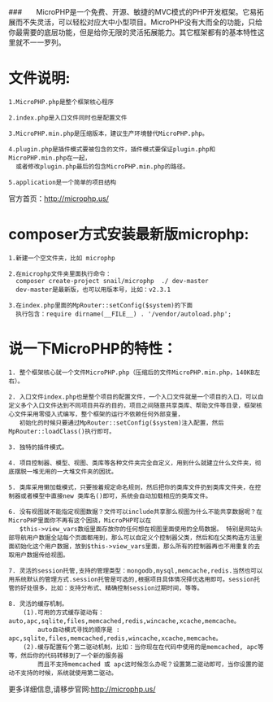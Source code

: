 ###　　MicroPHP是一个免费、开源、敏捷的MVC模式的PHP开发框架。它易拓展而不失灵活，可以轻松对应大中小型项目。MicroPHP没有大而全的功能，只给你最需要的底层功能，但是给你无限的灵活拓展能力。其它框架都有的基本特性这里就不一一罗列。 

# 文件说明:    
    1.MicroPHP.php是整个框架核心程序  

    2.index.php是入口文件同时也是配置文件  

    3.MicroPHP.min.php是压缩版本，建议生产环境替代MicroPHP.php。  

    4.plugin.php是插件模式要被包含的文件，插件模式要保证plugin.php和MicroPHP.min.php在一起，  
      或者修改plugin.php最后的包含MicroPHP.min.php的路径。  
    
    5.application是一个简单的项目结构   

官方首页：http://microphp.us/    
# composer方式安装最新版microphp:    
    1.新建一个空文件夹，比如 microphp  
    
    2.在microphp文件夹里面执行命令：  
      composer create-project snail/microphp  ./ dev-master  
      dev-master是最新版，也可以用版本号，比如：v2.3.1  

    3.在index.php里面的MpRouter::setConfig($system)的下面  
      执行包含：require dirname(__FILE__) . '/vendor/autoload.php';  

# 说一下MicroPHP的特性：  

    1. 整个框架核心就一个文件MicroPHP.php（压缩后的文件MicroPHP.min.php，140KB左右）。   

    2. 入口文件index.php也是整个项目的配置文件，一个入口文件就是一个项目的入口，可以自定义多个入口文件达到不同项目共存的目的，项目之间随意共享类库、帮助文件等目录，框架核心文件采用零侵入式编写，整个框架的运行不依赖任何外部变量，   
       初始化的时候只要通过MpRouter::setConfig($system)注入配置，然后MpRouter::loadClass()执行即可。   
    
    3. 独特的插件模式。  
    
    4. 项目控制器、模型、视图、类库等各种文件夹完全自定义，用到什么就建立什么文件夹，彻底摆脱一堆无用的一大堆文件夹的困扰。  
    
    5. 类库采用懒加载模式，只要按着规定命名规则，然后把你的类库文件扔到类库文件夹，在控制器或者模型中直接new 类库名()即可，系统会自动加载相应的类库文件。    
    
    6. 没有视图就不能指定视图数据？文件可以include共享那么视图为什么不能共享数据呢？在MicroPHP里面你不再有这个困挠，MicroPHP可以在  
       $this->view_vars数组里面存放你的任何想在视图里面使用的全局数据。 特别是网站头部导航用户数据全站每个页面都用到，那么可以自定义个控制器父类，然后和在父类构造方法里面初始化这个用户数据，放到$this->view_vars里面，那么所有的控制器再也不用重复的去取用户数据传给视图。   
    
    7. 灵活的session托管,支持的管理类型：mongodb,mysql,memcache,redis.当然也可以用系统默认的管理方式.session托管是可选的,根据项目具体情况择优选用即可。session托管的好处很多，比如：支持分布式、精确控制session过期时间，等等。    
    
    8. 灵活的缓存机制。   
        (1).可用的方式缓存驱动有：auto,apc,sqlite,files,memcached,redis,wincache,xcache,memcache。   
            auto自动模式寻找的顺序是 : apc,sqlite,files,memcached,redis,wincache,xcache,memcache。   
        (2).缓存配置有个第二驱动机制，比如：当你现在在代码中使用的是memcached, apc等等，然后你的代码转移到了一个新的服务器   
            而且不支持memcached 或 apc这时候怎么办呢？设置第二驱动即可，当你设置的驱动不支持的时候，系统就使用第二驱动。   

更多详细信息,请移步官网:http://microphp.us/